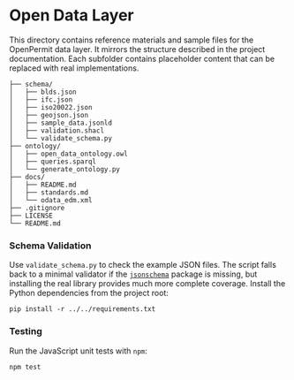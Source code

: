 # Open Data Layer

This directory contains reference materials and sample files for the OpenPermit data layer.
It mirrors the structure described in the project documentation.  Each subfolder
contains placeholder content that can be replaced with real implementations.

```
├── schema/
│   ├── blds.json
│   ├── ifc.json
│   ├── iso20022.json
│   ├── geojson.json
│   ├── sample_data.jsonld
│   ├── validation.shacl
│   └── validate_schema.py
├── ontology/
│   ├── open_data_ontology.owl
│   ├── queries.sparql
│   └── generate_ontology.py
├── docs/
│   ├── README.md
│   ├── standards.md
│   └── odata_edm.xml
├── .gitignore
├── LICENSE
└── README.md
```

### Schema Validation

Use `validate_schema.py` to check the example JSON files. The script falls back
to a minimal validator if the [`jsonschema`](https://pypi.org/project/jsonschema/)
package is missing, but installing the real library provides much more complete
coverage. Install the Python dependencies from the project root:

```
pip install -r ../../requirements.txt
```

### Testing

Run the JavaScript unit tests with `npm`:

```bash
npm test
```
